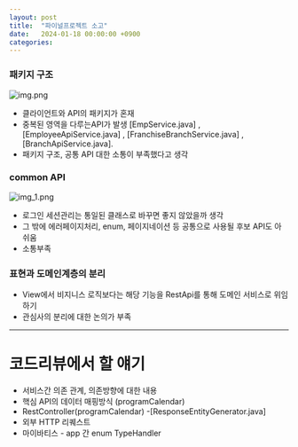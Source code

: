 ```yaml
---
layout: post
title:  "파이널프로젝트 소고"
date:   2024-01-18 00:00:00 +0900
categories: 
---
```

### 패키지 구조
![img.png](/document/img/img.png)
- 클라이언트와 API의 패키지가 혼재
- 중복된 영역을 다루는API가 발생 [EmpService.java] ,[EmployeeApiService.java] , [FranchiseBranchService.java] , [BranchApiService.java].
- 패키지 구조, 공통 API 대한 소통이 부족했다고 생각

### common API
![img_1.png](/document/img/img_1.png)
- 로그인 세션관리는 통일된 클래스로 바꾸면 좋지 않았을까 생각
- 그 밖에 에러페이지처리, enum, 페이지네이션 등 공통으로 사용될 후보 API도 아쉬움
- 소통부족

### 표현과 도메인계층의 분리
- View에서 비지니스 로직보다는 해당 기능을 RestApi를 통해 도메인 서비스로 위임하기
- 관심사의 분리에 대한 논의가 부족

---

# 코드리뷰에서 할 얘기
- 서비스간 의존 관계, 의존방향에 대한 내용
-  핵심 API의 데이터 매핑방식 (programCalendar)
-  RestController(programCalendar)
   -[ResponseEntityGenerator.java]
-  외부 HTTP 리퀘스트
- 마이바티스 - app 간 enum TypeHandler
